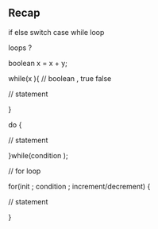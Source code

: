 ## Recap 

if else 
switch case 
while loop 



loops ? 

boolean x = x + y;

while(x ){     // boolean , true false

// statement 

}




do {


// statement 

}while(condition );




// for loop 


for(init ; condition ; increment/decrement) {

// statement 

}










